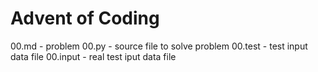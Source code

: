 # Advent of Coding

00.md - problem
00.py - source file to solve problem
00.test - test input data file
00.input - real test iput data file

